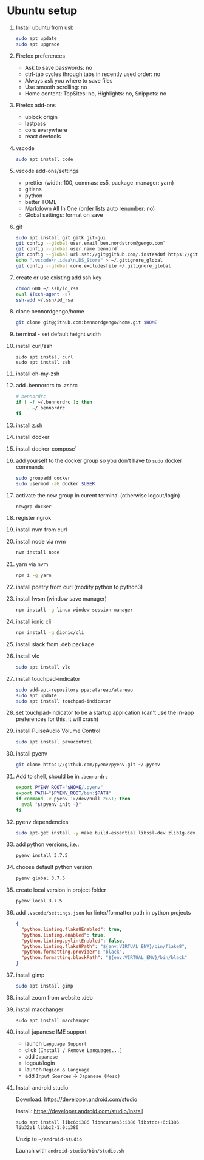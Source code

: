 # Ubuntu setup

1. Install ubuntu from usb
   ```sh
   sudo apt update
   sudo apt upgrade
   ```
1. Firefox preferences

   - Ask to save passwords: no
   - ctrl-tab cycles through tabs in recently used order: no
   - Always ask you where to save files
   - Use smooth scrolling: no
   - Home content: TopSites: no, Highlights: no, Snippets: no

1. Firefox add-ons

   - ublock origin
   - lastpass
   - cors everywhere
   - react devtools

1. vscode

   ```sh
   sudo apt install code
   ```

1. vscode add-ons/settings

   - prettier (width: 100, commas: es5, package_manager: yarn)
   - gitlens
   - python
   - better TOML
   - Markdown All In One (order lists auto renumber: no)
   - Global settings: format on save

1. git

   ```sh
   sudo apt install git gitk git-gui
   git config --global user.email ben.nordstrom@gengo.com`
   git config --global user.name bennord`
   git config --global url.ssh://git@github.com/.insteadOf https://github.com/
   echo ".vscode\n.idea\n.DS_Store" > ~/.gitignore_global
   git config --global core.excludesfile ~/.gitignore_global
   ```

1. create or use existing add ssh key

   ```sh
   chmod 600 ~/.ssh/id_rsa
   eval $(ssh-agent -s)
   ssh-add ~/.ssh/id_rsa
   ```

1. clone bennordgengo/home

   ```sh
   git clone git@github.com:bennordgengo/home.git $HOME
   ```

1. terminal - set default height width

1. install curl/zsh

   ```
   sudo apt install curl
   sudo apt install zsh
   ```

1. install oh-my-zsh
1. add .bennordrc to .zshrc
   ```sh
   # bennordrc
   if [ -f ~/.bennordrc ]; then
       . ~/.bennordrc
   fi
   ```
1. install z.sh

1. install docker

1. install docker-compose`

1. add yourself to the docker group so you don't have to `sudo` docker commands
   ```sh
   sudo groupadd docker
   sudo usermod -aG docker $USER
   ```
1. activate the new group in curent terminal (otherwise logout/login)

   ```sh
   newgrp docker
   ```

1. register ngrok

1. install nvm from curl
1. install node via nvm
   ```sh
   nvm install node
   ```
1. yarn via nvm
   ```sh
   npm i -g yarn
   ```
1. install poetry from curl (modify python to python3)

1. install lwsm (window save manager)

   ```sh
   npm install -g linux-window-session-manager
   ```

1. install ionic cli

   ```sh
   npm install -g @ionic/cli
   ```

1. install slack from .deb package
1. install vlc

   ```sh
   sudo apt install vlc
   ```

1. install touchpad-indicator
   ```sh
   sudo add-apt-repository ppa:atareao/atareao
   sudo apt update
   sudo apt install touchpad-indicator
   ```
1. set touchpad-indicator to be a startup application (can't use the in-app preferences for this, it will crash)

1. install PulseAudio Volume Control

   ```sh
   sudo apt install pavucontrol
   ```

1. install pyenv
   ```sh
   git clone https://github.com/pyenv/pyenv.git ~/.pyenv
   ```
1. Add to shell, should be in `.bennordrc`
   ```sh
   export PYENV_ROOT="$HOME/.pyenv"
   export PATH="$PYENV_ROOT/bin:$PATH"
   if command -v pyenv 1>/dev/null 2>&1; then
     eval "$(pyenv init -)"
   fi
   ```
1. pyenv dependencies
   ```sh
   sudo apt-get install -y make build-essential libssl-dev zlib1g-dev libbz2-dev libreadline-dev libsqlite3-dev wget curl llvm libncurses5-dev libncursesw5-dev xz-utils tk-dev libffi-dev liblzma-dev python-openssl git
   ```
1. add python versions, i.e.:
   ```sh
   pyenv install 3.7.5
   ```
1. choose default python version
   ```sh
   pyenv global 3.7.5
   ```
1. create local version in project folder
   ```sh
   pyenv local 3.7.5
   ```
1. add `.vscode/settings.json` for linter/formatter path in python projects
   ```json
   {
     "python.linting.flake8Enabled": true,
     "python.linting.enabled": true,
     "python.linting.pylintEnabled": false,
     "python.linting.flake8Path": "${env:VIRTUAL_ENV}/bin/flake8",
     "python.formatting.provider": "black",
     "python.formatting.blackPath": "${env:VIRTUAL_ENV}/bin/black"
   }
   ```
1. install gimp
   ```sh
   sudo apt install gimp
   ```
1. install zoom from website .deb
1. install macchanger
   ```
   sudo apt install macchanger
   ```
1. install japanese IME support
   - launch `Language Support`
   - click `[Install / Remove Languages...]`
   - add `Japanese`
   - logout/login
   - launch `Region & Language`
   - add `Input Sources` -> `Japanese (Mosc)`
1. Install android studio

   Download: https://developer.android.com/studio
   
   Install: https://developer.android.com/studio/install
   ```
   sudo apt install libc6:i386 libncurses5:i386 libstdc++6:i386 lib32z1 libbz2-1.0:i386
   ```
   Unzip to `~/android-studio`

   Launch with `android-studio/bin/studio.sh`